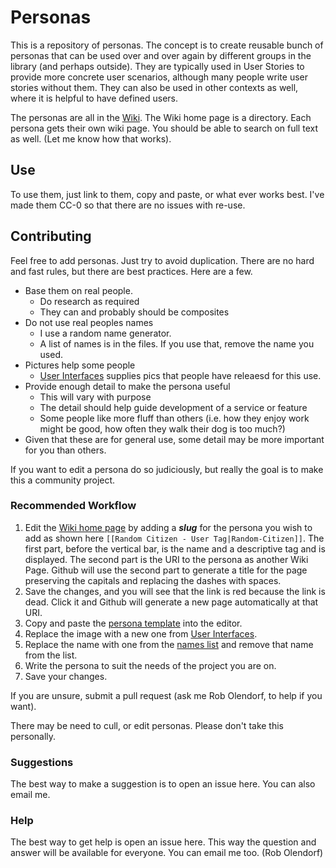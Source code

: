 # Personas

This is a repository of personas. The concept is to create reusable bunch of personas that can be used over and over again by different groups in the library (and perhaps outside). They are typically used in User Stories to provide more concrete user scenarios, although many people write user stories without them. They can also be used in other contexts as well, where it is helpful to have defined users.

The personas are all in the [Wiki](https://github.com/psu-libraries/personas/wiki). The Wiki home page is a directory. Each persona gets their own wiki page. You should be able to search on full text as well. (Let me know how that works).

## Use

To use them, just link to them, copy and paste, or what ever works best. I've made them CC-0 so that there are no issues with re-use. 

## Contributing

Feel free to add personas. Just try to avoid duplication. There are no hard and fast rules, but there are best practices. Here are a few.

  * Base them on real people.
    * Do research as required
    * They can and probably should be composites
  * Do not use real peoples names
    * I use a random name generator. 
    * A list of names is in the files. If you use that, remove the name you used.
  * Pictures help some people 
    * [User Interfaces](http://uifaces.com/) supplies pics that people have releaesd for this use.
  * Provide enough detail to make the persona useful
    * This will vary with purpose
    * The detail should help guide development of a service or feature
    * Some people like more fluff than others (i.e. how they enjoy work might be good, how often they walk their dog is too much?)
  * Given that these are for general use, some detail may be more important for you than others.
  
If you want to edit a persona do so judiciously, but really the goal is to make this a community project.

### Recommended Workflow

  1. Edit the [Wiki home page](https://github.com/psu-libraries/personas/wiki) by adding a **_slug_** for the persona you wish to add as shown here `[[Random Citizen - User Tag|Random-Citizen]]`. The first part, before the vertical bar, is the name and a descriptive tag and is displayed. The second part is the URI to the persona as another Wiki Page. Github will use the second part to generate a title for the page preserving the capitals and replacing the dashes with spaces.
  2. Save the changes, and you will see that the link is red because the link is dead. Click it and Github will generate a new page automatically at that URI.
  3. Copy and paste the [persona template](https://github.com/psu-libraries/personas/wiki/Random-Citizen) into the editor.
  4. Replace the image with a new one from [User Interfaces](http://uifaces.com/).
  5. Replace the name with one from the [names list](https://github.com/psu-libraries/personas/blob/master/names.txt) and remove that name from the list.
  6. Write the persona to suit the needs of the project you are on.
  7. Save your changes.

If you are unsure, submit a pull request (ask me Rob Olendorf, to help if you want).

There may be need to cull, or edit personas. Please don't take this personally.


### Suggestions

The best way to make a suggestion is to open an issue here. You can also email me.

### Help

The best way to get help is open an issue here. This way the question and answer will be available for everyone. You can email me too. (Rob Olendorf)


